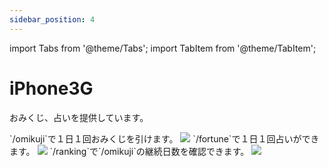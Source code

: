 ```yaml
---
sidebar_position: 4
---
```


import Tabs from '@theme/Tabs';
import TabItem from '@theme/TabItem';

# iPhone3G

おみくじ、占いを提供しています。


<Tabs>
  <TabItem value="none" label="">
  </TabItem>
  <TabItem value="omikuji" label="おみくじ">
`/omikuji`で１日１回おみくじを引けます。
<img src={require("./img/omikuji.webp").default}
     style={{height:'400px', width:'auto', display:'block', margin:'auto', marginBottom:'10px'}} />
  </TabItem>
  <TabItem value="fortune" label="占い">
`/fortune`で１日１回占いができます。
<img src={require("./img/fortune.webp").default}
     style={{height:'400px', width:'auto', display:'block', margin:'auto', marginBottom:'10px'}} />
  </TabItem>
  <TabItem value="ranking" label="ランキング">
`/ranking`で`/omikuji`の継続日数を確認できます。
<img src={require("./img/ranking.webp").default}
     style={{height:'400px', width:'auto', display:'block', margin:'auto', marginBottom:'10px'}} />
  </TabItem>
</Tabs>
